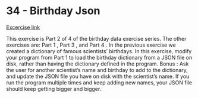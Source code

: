 
# 34 - Birthday Json

[Excercise link](https://www.practicepython.org/exercise/2017/02/06/34-birthday-json.html)

This exercise is Part 2 of 4 of the birthday data exercise series. The other exercises are:  Part 1 ,  Part 3 , and  Part 4 .
In the  previous exercise  we created a dictionary of famous scientists’ birthdays. In this exercise, modify your program from  Part 1  to load the birthday dictionary from a JSON file on disk, rather than having the dictionary defined in the program.
Bonus : Ask the user for another scientist’s name and birthday to add to the dictionary, and update the JSON file you have on disk with the scientist’s name. If you run the program multiple times and keep adding new names, your JSON file should keep getting bigger and bigger.
